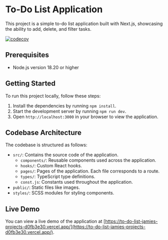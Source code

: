 # To-Do List Application

This project is a simple to-do list application built with Next.js, showcasing the ability to add, delete, and filter tasks.

[![codecov](https://codecov.io/github/ChuangYuMing/to-do-list/graph/badge.svg?token=PCTO2E2A9S)](https://codecov.io/github/ChuangYuMing/to-do-list)

## Prerequisites

- Node.js version 18.20 or higher

## Getting Started

To run this project locally, follow these steps:

1. Install the dependencies by running `npm install`.
2. Start the development server by running `npm run dev`.
3. Open `http://localhost:3000` in your browser to view the application.

## Codebase Architecture

The codebase is structured as follows:

- `src/`: Contains the source code of the application.
  - `components/`: Reusable components used across the application.
  - `hooks/`: Custom React hooks.
  - `pages/`: Pages of the application. Each file corresponds to a route.
  - `types/`: TypeScript type definitions.
  - `const.js`: Constants used throughout the application.
- `public/`: Static files like images.
- `styles/`: SCSS modules for styling components.

## Live Demo

You can view a live demo of the application at [https://to-do-list-jamies-projects-d0fb3e30.vercel.app/](https://to-do-list-jamies-projects-d0fb3e30.vercel.app/).
